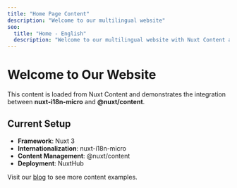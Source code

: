 ```yaml
---
title: "Home Page Content"
description: "Welcome to our multilingual website"
seo:
  title: "Home - English"
  description: "Welcome to our multilingual website with Nuxt Content and i18n"
---
```


# Welcome to Our Website

This content is loaded from Nuxt Content and demonstrates the integration between **nuxt-i18n-micro** and **@nuxt/content**.

## Current Setup

- **Framework**: Nuxt 3
- **Internationalization**: nuxt-i18n-micro  
- **Content Management**: @nuxt/content
- **Deployment**: NuxtHub

Visit our [blog](/blog) to see more content examples.
